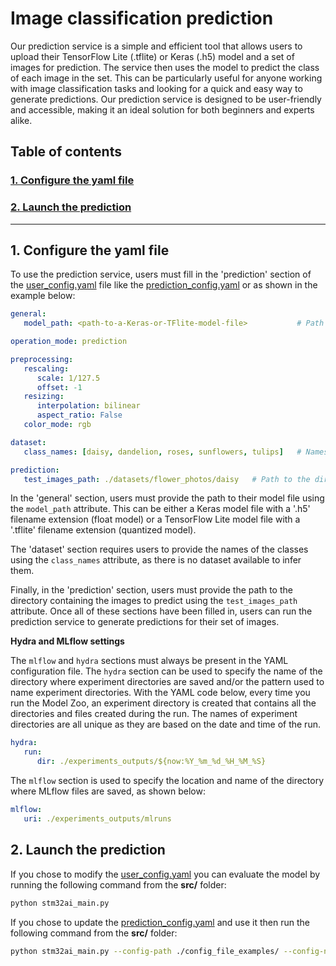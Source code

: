 # Image classification prediction

Our prediction service is a simple and efficient tool that allows users to upload their TensorFlow Lite (.tflite) or Keras (.h5) model and a set of images for prediction. The service then uses the model to predict the class of each image in the set. This can be particularly useful for anyone working with image classification tasks and looking for a quick and easy way to generate predictions. Our prediction service is designed to be user-friendly and accessible, making it an ideal solution for both beginners and experts alike.

## <a id="">Table of contents</a>

### <a href="#1">1. Configure the yaml file</a>
### <a href="#2">2. Launch the prediction</a>


__________________________________________

## <a id="1">1. Configure the yaml file</a>

To use the prediction service, users must fill in the 'prediction' section of the [user_config.yaml](../user_config.yaml) file like the [prediction_config.yaml](../config_file_examples/prediction_config.yaml) or as shown in the example below:

```yaml
general:
   model_path: <path-to-a-Keras-or-TFlite-model-file>           # Path to the model to use to make predictions

operation_mode: prediction

preprocessing:
   rescaling:
      scale: 1/127.5
      offset: -1
   resizing:
      interpolation: bilinear
      aspect_ratio: False
   color_mode: rgb

dataset:
   class_names: [daisy, dandelion, roses, sunflowers, tulips]   # Names of the classes

prediction:
   test_images_path: ./datasets/flower_photos/daisy   # Path to the directory containing the images to predict
```

In the 'general' section, users must provide the path to their model file using the `model_path` attribute. This can be either a Keras model file with a '.h5' filename extension (float model) or a TensorFlow Lite model file with a '.tflite' filename extension (quantized model).

The 'dataset' section requires users to provide the names of the classes using the `class_names` attribute, as there is no dataset available to infer them.

Finally, in the 'prediction' section, users must provide the path to the directory containing the images to predict using the `test_images_path` attribute. Once all of these sections have been filled in, users can run the prediction service to generate predictions for their set of images.

**Hydra and MLflow settings**

The `mlflow` and `hydra` sections must always be present in the YAML configuration file. The `hydra` section can be used to specify the name of the directory where experiment directories are saved and/or the pattern used to name experiment directories. With the YAML code below, every time you run the Model Zoo, an experiment directory is created that contains all the directories and files created during the run. The names of experiment directories are all unique as they are based on the date and time of the run.

```yaml
hydra:
   run:
      dir: ./experiments_outputs/${now:%Y_%m_%d_%H_%M_%S}
```

The `mlflow` section is used to specify the location and name of the directory where MLflow files are saved, as shown below:

```yaml
mlflow:
   uri: ./experiments_outputs/mlruns
```

## <a id="2">2. Launch the prediction

If you chose to modify the [user_config.yaml](../user_config.yaml) you can evaluate the model by running the following command from the **src/** folder:

```bash
python stm32ai_main.py 
```
If you chose to update the [prediction_config.yaml](../config_file_examples/prediction_config.yaml) and use it then run the following command from the **src/** folder: 

```bash
python stm32ai_main.py --config-path ./config_file_examples/ --config-name prediction_config.yaml
```